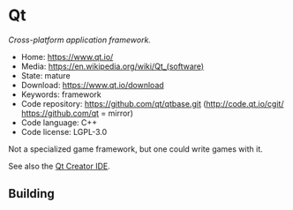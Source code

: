 # Qt

_Cross-platform application framework._

- Home: https://www.qt.io/
- Media: <https://en.wikipedia.org/wiki/Qt_(software)>
- State: mature
- Download: https://www.qt.io/download
- Keywords: framework
- Code repository: https://github.com/qt/qtbase.git (http://code.qt.io/cgit/ https://github.com/qt = mirror)
- Code language: C++
- Code license: LGPL-3.0

Not a specialized game framework, but one could write games with it.

See also the [Qt Creator IDE](https://wiki.qt.io/Qt_Creator).

## Building
